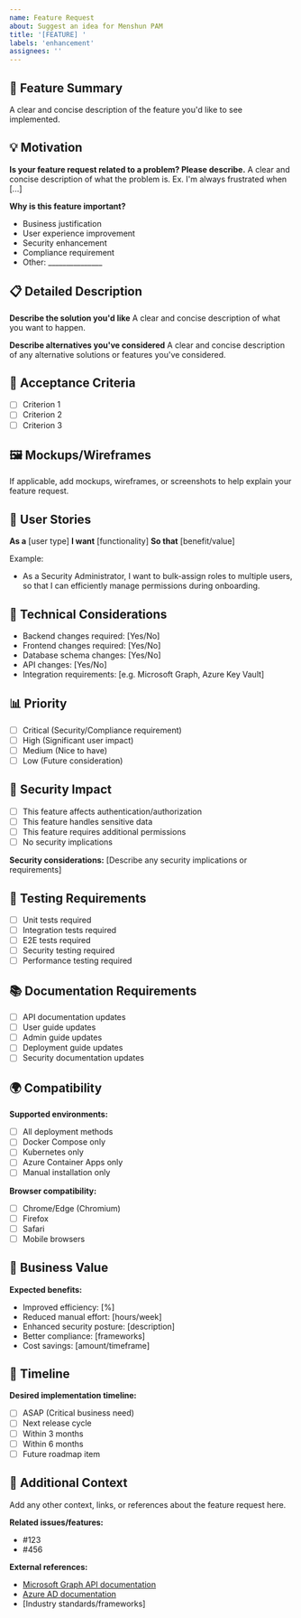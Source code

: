 ```yaml
---
name: Feature Request
about: Suggest an idea for Menshun PAM
title: '[FEATURE] '
labels: 'enhancement'
assignees: ''
---
```


## 🚀 Feature Summary
A clear and concise description of the feature you'd like to see implemented.

## 💡 Motivation
**Is your feature request related to a problem? Please describe.**
A clear and concise description of what the problem is. Ex. I'm always frustrated when [...]

**Why is this feature important?**
- Business justification
- User experience improvement
- Security enhancement
- Compliance requirement
- Other: _______________

## 📋 Detailed Description
**Describe the solution you'd like**
A clear and concise description of what you want to happen.

**Describe alternatives you've considered**
A clear and concise description of any alternative solutions or features you've considered.

## 🎯 Acceptance Criteria
- [ ] Criterion 1
- [ ] Criterion 2
- [ ] Criterion 3

## 🖼️ Mockups/Wireframes
If applicable, add mockups, wireframes, or screenshots to help explain your feature request.

## 👥 User Stories
**As a** [user type]
**I want** [functionality]
**So that** [benefit/value]

Example:
- As a Security Administrator, I want to bulk-assign roles to multiple users, so that I can efficiently manage permissions during onboarding.

## 🔧 Technical Considerations
- Backend changes required: [Yes/No]
- Frontend changes required: [Yes/No]
- Database schema changes: [Yes/No]
- API changes: [Yes/No]
- Integration requirements: [e.g. Microsoft Graph, Azure Key Vault]

## 📊 Priority
- [ ] Critical (Security/Compliance requirement)
- [ ] High (Significant user impact)
- [ ] Medium (Nice to have)
- [ ] Low (Future consideration)

## 🔐 Security Impact
- [ ] This feature affects authentication/authorization
- [ ] This feature handles sensitive data
- [ ] This feature requires additional permissions
- [ ] No security implications

**Security considerations:**
[Describe any security implications or requirements]

## 🧪 Testing Requirements
- [ ] Unit tests required
- [ ] Integration tests required
- [ ] E2E tests required
- [ ] Security testing required
- [ ] Performance testing required

## 📚 Documentation Requirements
- [ ] API documentation updates
- [ ] User guide updates
- [ ] Admin guide updates
- [ ] Deployment guide updates
- [ ] Security documentation updates

## 🌍 Compatibility
**Supported environments:**
- [ ] All deployment methods
- [ ] Docker Compose only
- [ ] Kubernetes only
- [ ] Azure Container Apps only
- [ ] Manual installation only

**Browser compatibility:**
- [ ] Chrome/Edge (Chromium)
- [ ] Firefox
- [ ] Safari
- [ ] Mobile browsers

## 💼 Business Value
**Expected benefits:**
- Improved efficiency: [%]
- Reduced manual effort: [hours/week]
- Enhanced security posture: [description]
- Better compliance: [frameworks]
- Cost savings: [amount/timeframe]

## 📅 Timeline
**Desired implementation timeline:**
- [ ] ASAP (Critical business need)
- [ ] Next release cycle
- [ ] Within 3 months
- [ ] Within 6 months
- [ ] Future roadmap item

## 📝 Additional Context
Add any other context, links, or references about the feature request here.

**Related issues/features:**
- #123
- #456

**External references:**
- [Microsoft Graph API documentation](https://docs.microsoft.com/en-us/graph/)
- [Azure AD documentation](https://docs.microsoft.com/en-us/azure/active-directory/)
- [Industry standards/frameworks]